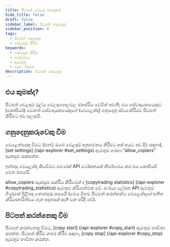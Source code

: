```yaml
---
title: පිටපත් වෙළඳ පහසුකම්
hide_title: false
draft: false
sidebar_label: පිටපත් ගනුදෙනු
sidebar_position: 4
tags:
  - පිටපත් ගනුදෙනු
  - ගනුදෙනු කිරීම
keywords:
  - ගනුදෙනු කිරීම
  - සංකල්පය
  - ඇමතුම්
  - ව්‍යුහ විද්‍යාව
description: පිටපත් ගනුදෙනු
---
```


## එය කුමක්ද?

පිටපත් වෙළඳාම මූල්ය වෙලඳපොලවල ජනප්රිය වෙමින් පවතී; එය සේවාදායකයෙකුට (කොපියර්) වෙනත් සේවාදායකයෙකුගේ (වෙළෙන්දා) ගනුදෙනු ස්වයංක්රීයව පිටපත් කිරීමට ඉඩ සලසයි.

## ගනුදෙනුකරුවෙකු වීම

වෙළෙන්දෙකු වීමට (එනම් ඔබේ වෙළඳාම් අනුගමනය කිරීමට අන් අයට ඉඩ දීම සඳහා), [set settings] (/api-explorer #set_settings) ඇමතුම හරහා “allow_copiers” සැකසුම සකසන්න.

ඉන්පසු වෙළෙන්දා කියවීමට පමණක් API ටෝකනයක් නිර්මාණය කර එය කොපියර් වෙත සපයයි.

allow_copiers සැකසුම සක්රීය කිරීමෙන් ද [copytrading statistics] (/api-explorer #copytrading_statistics) ඇමතුම ක්රියාත්මක වේ. සංඛ්යා ලේඛන API ඇමතුම ගිණුමක් පිළිබඳ තොරතුරු සපයයි (මෙය විභව පිටපත් කරන්නන්ට වෙළෙන්දාගේ අතීත ක්රියාකාරිත්වය ගැන අදහසක් ඇති වන පරිදි වේ).

## පිටපත් කරන්නෙකු වීම

පිටපත් කරන්නෙකු වීමට, [copy start] (/api-explorer #copy_start) ඇමතුම භාවිතා කරන්න. පිටපත් කිරීම නතර කිරීම සඳහා, [copy stop] (/api-explorer #copy_stop) ඇමතුම භාවිතා කරන්න.
